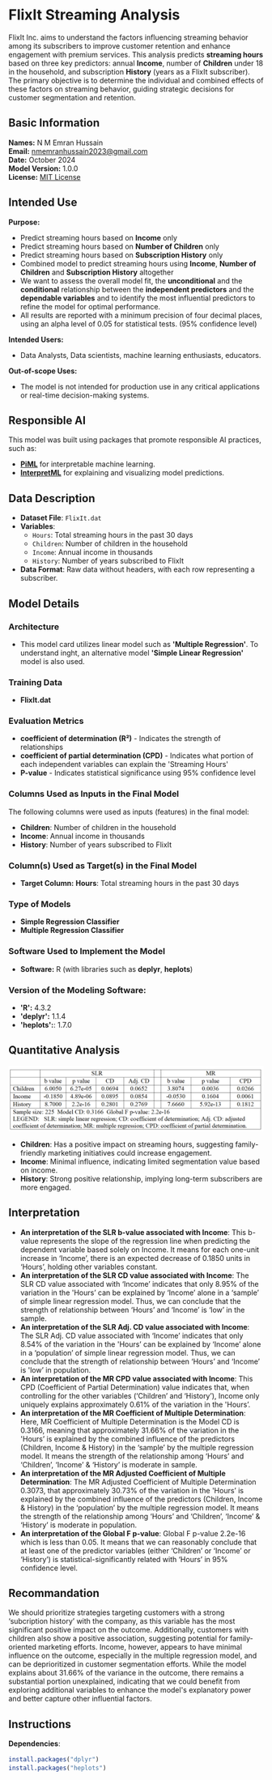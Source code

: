 # FlixIt Streaming Analysis
FlixIt Inc. aims to understand the factors influencing streaming behavior among its subscribers to improve customer retention and enhance engagement with premium services. This analysis predicts **streaming hours** based on three key predictors: annual **Income**, number of **Children** under 18 in the household, and subscription **History** (years as a FlixIt subscriber). The primary objective is to determine the individual and combined effects of these factors on streaming behavior, guiding strategic decisions for customer segmentation and retention.

## Basic Information
**Names:** N M Emran Hussain  
**Email:** nmemranhussain2023@gmail.com  
**Date:** October 2024  
**Model Version:** 1.0.0  
**License:** [MIT License](LICENSE)

## Intended Use
**Purpose:**  
- Predict streaming hours based on **Income** only
- Predict streaming hours based on **Number of Children** only
- Predict streaming hours based on **Subscription History** only
- Combined model to predict streaming hours using **Income**, **Number of Children** and **Subscription History** altogether
- We want to assess the overall model fit, the **unconditional** and the **conditional** relationship between the **independent predictors** and the **dependable variables** and to identify the most influential predictors to refine the model for optimal performance.
- All results are reported with a minimum precision of four decimal places, using an alpha level of 0.05 for statistical tests. (95% confidence level)

**Intended Users:**
- Data Analysts, Data scientists, machine learning enthusiasts, educators.

**Out-of-scope Uses:**
- The model is not intended for production use in any critical applications or real-time decision-making systems.

## Responsible AI
This model was built using packages that promote responsible AI practices, such as:
* **[PiML]()** for interpretable machine learning.
* **[InterpretML](https://github.com/interpretml/interpret)** for explaining and visualizing model predictions.

## Data Description
- **Dataset File**: `FlixIt.dat`
- **Variables**:
  - `Hours`: Total streaming hours in the past 30 days
  - `Children`: Number of children in the household
  - `Income`: Annual income in thousands
  - `History`: Number of years subscribed to FlixIt
- **Data Format**: Raw data without headers, with each row representing a subscriber.

## Model Details
### Architecture  
- This model card utilizes linear model such as **'Multiple Regression'**. To understand inght, an alternative model **'Simple Linear Regression'** model is also used.  

### Training Data  
- **FlixIt.dat**  

### Evaluation Metrics  
- **coefficient of determination (R²)** - Indicates the strength of relationships
- **coefficient of partial determination (CPD)** - Indicates what portion of each independent variables can explain the 'Streaming Hours'
- **P-value** - Indicates statistical significance using 95% confidence level

### Columns Used as Inputs in the Final Model
The following columns were used as inputs (features) in the final model:
- **Children**: Number of children in the household
- **Income**: Annual income in thousands
- **History**: Number of years subscribed to FlixIt

### Column(s) Used as Target(s) in the Final Model
- **Target Column:** **Hours**: Total streaming hours in the past 30 days

### Type of Models
* **Simple Regression Classifier**
* **Multiple Regression Classifier**

### Software Used to Implement the Model
- **Software:** R (with libraries such as **deplyr**, **heplots**)

### Version of the Modeling Software: 
- **'R':** 4.3.2
- **'deplyr':** 1.1.4
- **'heplots':**: 1.7.0

## Quantitative Analysis
![Table of key findings](Table.png) 
- **Children**: Has a positive impact on streaming hours, suggesting family-friendly marketing initiatives could increase engagement.
- **Income**: Minimal influence, indicating limited segmentation value based on income.
- **History**: Strong positive relationship, implying long-term subscribers are more engaged.

## Interpretation
- **An interpretation of the SLR b-value associated with Income**: This b-value represents the slope of the regression line when predicting the dependent variable based solely on Income. It means for each one-unit increase in ‘Income’, there is an expected decrease of 0.1850 units in ‘Hours’, holding other variables constant. 
- **An interpretation of the SLR CD value associated with Income**: The SLR CD value associated with ‘Income’ indicates that only 8.95% of the variation in the 'Hours’ can be explained by ‘Income’ alone in a ‘sample’ of simple linear regression model. Thus, we can conclude that the strength of relationship between ‘Hours’ and ‘Income’ is ‘low’ in the sample.
- **An interpretation of the SLR Adj. CD value associated with Income**: The SLR Adj. CD value associated with ‘Income’ indicates that only 8.54% of the variation in the 'Hours’ can be explained by ‘Income’ alone in a ‘population’ of simple linear regression model. Thus, we can conclude that the strength of relationship between ‘Hours’ and ‘Income’ is  'low’ in population.
- **An interpretation of the MR CPD value associated with Income**: This CPD (Coefficient of Partial Determination) value indicates that, when controlling for the other variables (‘Children’ and ‘History’), Income only uniquely explains approximately 0.61% of the variation in the 'Hours’. 
- **An interpretation of the MR Coefficient of Multiple Determination**: Here, MR Coefficient of Multiple Determination is the Model CD is 0.3166, meaning that approximately 31.66% of the variation in the 'Hours’ is explained by the combined influence of the predictors (Children, Income & History) in the ‘sample’ by the multiple regression model. It means the strength of the relationship among ‘Hours’ and ‘Children’, ‘Income’ & ‘History’ is moderate in sample. 
- **An interpretation of the MR Adjusted Coefficient of Multiple Determination**: The MR Adjusted Coefficient of Multiple Determination 0.3073, that approximately 30.73% of the variation in the 'Hours’ is explained by the combined influence of the predictors (Children, Income & History) in the ‘population’ by the multiple regression model. It means the strength of the relationship among ‘Hours’ and ‘Children’, ‘Income’ & ‘History’ is moderate in population.
- **An interpretation of the Global F p-value**: Global F p-value 2.2e-16 which is less than 0.05. It means that we can reasonably conclude that at least one of the predictor variables (either ‘Children’ or ‘Income’ or ‘History’) is statistical-significantly related with ‘Hours’ in 95% confidence level. 

## Recommandation
We should prioritize strategies targeting customers with a strong ‘subcription history’ with the company, as this variable has the most significant positive impact on the outcome. Additionally, customers with children also show a positive association, suggesting potential for family-oriented marketing efforts. Income, however, appears to have minimal influence on the outcome, especially in the multiple regression model, and can be deprioritized in customer segmentation efforts. While the model explains about 31.66% of the variance in the outcome, there remains a substantial portion unexplained, indicating that we could benefit from exploring additional variables to enhance the model's explanatory power and better capture other influential factors. 

## Instructions
**Dependencies**:
   ```R
   install.packages("dplyr")
   install.packages("heplots")




